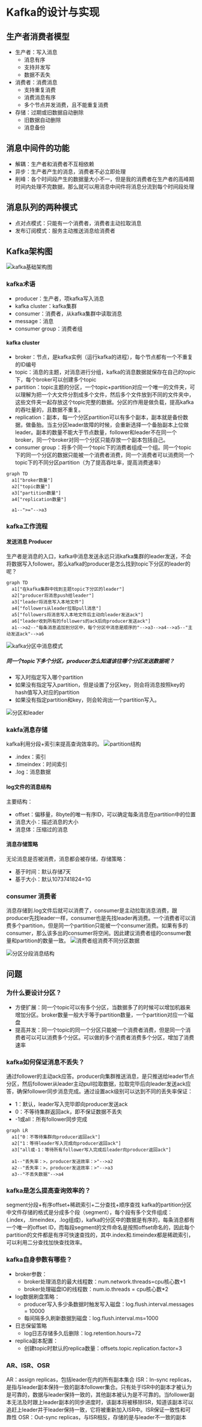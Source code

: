 # Kafka的设计与实现

## 生产者消费者模型
- 生产者：写入消息
  - 消息有序
  - 支持并发写
  - 数据不丢失
- 消费者：消费消息
  - 支持重复消费
  - 消费消息有序
  - 多个节点并发消费，且不能重复消费
- 存储：过期或旧数据自动删除
  - 旧数据自动删除
  - 消息备份

## 消息中间件的功能
- 解耦：生产者和消费者不互相依赖
- 异步：生产者产生的消息，消费者不必立即处理
- 削峰：各个时间段产生的数据量大小不一，但是我的消费者在生产者的高峰期时间内处理不完数据，那么就可以用消息中间件将消息分流到每个时间段处理

## 消息队列的两种模式
- 点对点模式：只能有一个消费者，消费者主动拉取消息
- 发布订阅模式：服务主动推送消息给消费者

## Kafka架构图
![kafka基础架构图](./img/kafka_logic.webp)

### kafka术语
- producer：生产者，项kafka写入消息
- kafka cluster：kafka集群
- consumer：消费者，从kafka集群中读取消息
- message：消息
- consumer group：消费者组

#### kafka cluster
- broker：节点，是kafka实例（运行kafka的进程），每个节点都有一个不重复的ID编号
- topic：消息的主题，对消息进行分组，kafka的消息数据就保存在自己的topic下，每个broker可以创建多个topic
- partition：topic主题的分区，一个topic+partition对应一个唯一的文件夹，可以理解为把一个大文件分割成多个文件，然后多个文件放到不同的文件夹中，这些文件夹一起存放这个topic完整的数据。分区的作用是做负载，提高kafka的吞吐量的，且数据不重复。
- replication：副本，每一个分区partition可以有多个副本，副本就是备份数据，做备胎。当主分区leader故障的时候，会重新选择一个备胎副本上位做leader。副本的数量不能大于节点数量，follower和leader不在同一个broker，同一个broker对同一个分区只能存放一个副本包括自己。
- consumer group：将多个同一个topic下的消费者组成一个组。同一个topic下的同一个分区的数据只能被一个消费者消费，同一个消费者可以消费同一个topic下的不同分区partition（为了提高吞吐率，提高消费速率）

```mermaid
graph TD
  a1["broker数量"]
  a2["topic数量"]
  a3["partition数量"]
  a4["replication数量"]

  a1--">="-->a3
```

### kafka工作流程

#### 发送消息 Producer
生产者是消息的入口，kafka中消息发送永远只消kafka集群的leader发送，不会将数据写入follower。那么kafka的producer是怎么找到topic下分区的leader的呢？
```mermaid
graph TD
  a1["在kafka集群中找到主题topic下分区的leader"]
  a2["producer将消息push给leader"]
  a3["leader将消息写入本地文件"]
  a4["followers从leader拉取pull消息"]
  a5["followers将消息写入本地文件后主动向leader发送ack"]
  a6["leader收到所有的followers的ack后向producer发送ack"]
  a1-->a2--"每条消息追加到分区中，每个分区中消息是顺序的"-->a3-->a4-->a5--"主动发送ack"-->a6
```
![kafka分区中消息模式](./img/kafka_msg.webp)

##### 同一个topic下多个分区，producer怎么知道该往哪个分区发送数据呢？
- 写入时指定写入哪个partition
- 如果没有指定写入partition，但是设置了分区key，则会将消息按照key的hash值写入对应的partition
- 如果没有指定partition和key，则会轮询出一个partition写入。

![分区和leader](./img/kafka_partition_follower_leader.webp)

### kakfa消息存储
kafka利用分段+索引来提高查询效率的。
![partition结构](./img/kafka_partition.webp)
- .index：索引
- .timeindex：时间索引
- .log：消息数据

#### log文件的消息结构
主要结构：
- offset：偏移量，8byte的唯一有序ID，可以确定每条消息在partition中的位置
- 消息大小：描述消息的大小
- 消息体：压缩过的消息

#### 消息存储策略
无论消息是否被消费，消息都会被存储，存储策略：
- 基于时间：默认存储7天
- 基于大小：默认1073741824=1G

### consumer 消费者
消息存储到.log文件后就可以消费了，consumer是主动拉取消息消费，跟producer先找leader一样，consumer也是先找leader再消费。一个消费者可以消费多个partition，但是同一个partition只能被一个consumer消费。如果有多的consumer，那么该多出的consumer将空闲。因此建议消费者组的consumer数量和partition的数量一致。
![消费者组消费不同分区数据](./img/kafka_consumer_partitions.webp)

![分区分段消息结构](./img/kafka_partition_msg.webp)

## 问题
### 为什么要设计分区？
- 方便扩展：同一个topic可以有多个分区，当数据多了的时候可以增加机器来增加分区。broker数量一般大于等于partition数量，一个partition对应一个磁盘
- 提高并发：同一个topic的同一个分区只能被一个消费者消费，但是同一个消费者可以可以消费多个分区。可以做的多个消费者消费多个分区，增加了消费速率


### kafka如何保证消息不丢失？
通过follower的主动ack应答。producer向集群推送消息，是只推送给leader节点分区，然后follower从leader主动pull拉取数据，拉取完毕后向leader发送ack应答，确保follower同步消息完成。通过设置ack级别可以达到不同的丢失率保证：
- 1：默认，leader写入完毕即向producer发送ack
- 0：不等待集群返回ack，即不保证数据不丢失
- -1或all：所有follower同步完成

```mermaid
graph LR
  a1["0：不等待集群向producer返回ack"]
  a2["1：等待leader写入完成向producer返回ack"]
  a3["all或-1：等待所有follower写入完成后leader向producer返回ack"]

  a1--"丢失率：>，producer发送效率：>"-->a2
  a2--"丢失率：>，producer发送效率：>"-->a3
  a3--"不丢失数据"-->a4
```

### kafka是怎么提高查询效率的？
segment分段+有序offset+稀疏索引+二分查找+顺序查找
kafka的partition分区中文件存储的格式是分成多个段（segment），每个段有多个文件组成：(.index，.timeindex，.log组成)，kafka的分区中的数据是有序的，每条消息都有一个唯一的offset ID，而每段segment的文件命名是按照offset命名的，因此每个partition的文件都是有序可快速查找的，其中.index和.timeindex都是稀疏索引，可以利用二分查找加快查找效率。

### kafka自身参数有哪些？
- broker参数：
  - broker处理消息的最大线程数：num.network.threads=cpu核心数+1
  - broker处理磁盘IO的线程数：num.io.threads = cpu核心数*2
- log数据刷盘策略：
  - producer写入多少条数据时触发写入磁盘：log.flush.interval.messages = 10000
  - 每间隔多久刷新数据到磁盘：log.flush.interval.ms=1000
- 日志保留策略
  - log日志存储多久后删除：log.retention.hours=72
- replica副本配置：
  - 创建topic时默认的replica数量：offsets.topic.replication.factor=3


### AR、ISR、OSR
AR：assign replicas，包括leader在内的所有副本集合
ISR：In-sync replicas，是指与leader副本保持一致的副本follower集合。只有处于ISR中的副本才被认为是可靠的，数据与leader保持一致的，其他副本被认为是不可靠的。当follower副本无法及时跟上leader副本的同步进度时，该副本将被移除ISR，知道该副本可以追赶上leader并于leader保持一致，它将被重新加入ISR中。ISR保证一致性和可靠性
OSR：Out-sync replicas，与ISR相反，存储的是与leader不一致的副本